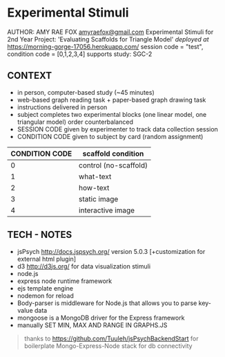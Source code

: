 # Experimental Stimuli
AUTHOR: AMY RAE FOX amyraefox@gmail.com
Experimental Stimuli for 2nd Year Project: 'Evaluating Scaffolds for Triangle Model'
_deployed at_ https://morning-gorge-17056.herokuapp.com/
session code = "test", condition code = [0,1,2,3,4]
supports study: SGC-2


##  CONTEXT
- in person, computer-based study (~45 minutes)
- web-based graph reading task + paper-based graph drawing task
- instructions delivered in person
- subject completes two experimental blocks (one linear model, one triangular model) order counterbalanced
- SESSION CODE given by experimenter to track data collection session
- CONDITION CODE given to subject by card (random assignment)

CONDITION CODE | scaffold condition
 ------------- |-------------
 0             | control (no-scaffold)
 1             | what-text
 2             | how-text
 3             | static image
 4             | interactive image
 

##  TECH - NOTES
- jsPsych http://docs.jspsych.org/ version 5.0.3 [+customization for external html plugin]
- d3 http://d3js.org/ for data visualization stimuli
- node.js
- express node runtime framework
- ejs template engine
- nodemon for reload
- Body-parser is middleware for Node.js that allows you to parse key-value data
- mongoose is a MongoDB driver for the Express framework
- manually SET MIN, MAX AND RANGE IN GRAPHS.JS


> thanks to https://github.com/Tuuleh/jsPsychBackendStart for boilerplate Mongo-Express-Node stack for db connectivity
